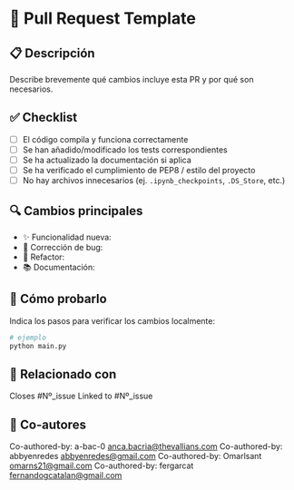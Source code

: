 # 📝 Pull Request Template

## 📋 Descripción

Describe brevemente qué cambios incluye esta PR y por qué son necesarios.

## ✅ Checklist

- [ ] El código compila y funciona correctamente
- [ ] Se han añadido/modificado los tests correspondientes
- [ ] Se ha actualizado la documentación si aplica
- [ ] Se ha verificado el cumplimiento de PEP8 / estilo del proyecto
- [ ] No hay archivos innecesarios (ej. `.ipynb_checkpoints`, `.DS_Store`, etc.)

## 🔍 Cambios principales

- ✨ Funcionalidad nueva: 
- 🐛 Corrección de bug: 
- 🧹 Refactor:
- 📚 Documentación:

## 🧪 Cómo probarlo

Indica los pasos para verificar los cambios localmente:

```python
# ejemplo
python main.py
```

## 📎 Relacionado con
Closes #Nº_issue
Linked to #Nº_issue

## 👥 Co-autores
Co-authored-by: a-bac-0 anca.bacria@thevallians.com
Co-authored-by: abbyenredes abbyenredes@gmail.com
Co-authored-by: Omarlsant omarns21@gmail.com
Co-authored-by: fergarcat fernandogcatalan@gmail.com


